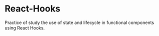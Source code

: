 # React-Hooks
Practice of study the use of state and lifecycle in functional components using React Hooks.
